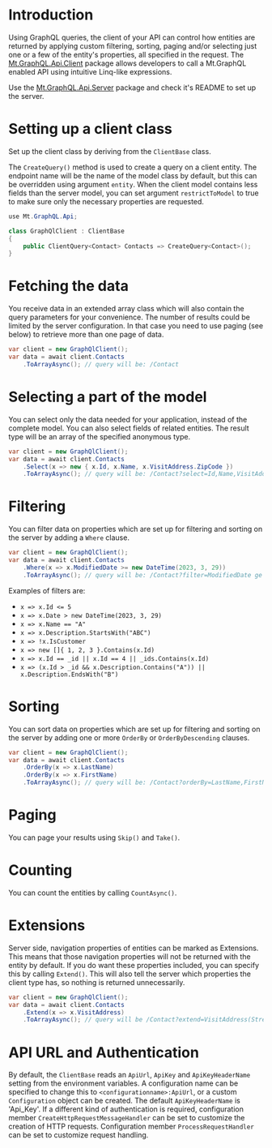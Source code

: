 ﻿# Introduction
Using GraphQL queries, the client of your API can control how entities are returned by applying custom filtering, sorting, paging and/or selecting just one or a few of the entity's properties, all specified in the request. The [Mt.GraphQL.Api.Client](https://www.nuget.org/packages/Mt.GraphQL.Api.Client) package allows developers to call a Mt.GraphQL enabled API using intuitive Linq-like expressions. 

Use the [Mt.GraphQL.Api.Server](https://www.nuget.org/packages/Mt.GraphQL.Api.Server) package and check it's README to set up the server.

# Setting up a client class
Set up the client class by deriving from the `ClientBase` class. 

The `CreateQuery()` method is used to create a query on a client entity. The endpoint name will be the name of the model class by default, but this can be overridden using argument `entity`. When the client model contains less fields than the server model, you can set argument `restrictToModel` to true to make sure only the necessary properties are requested.
```c#
use Mt.GraphQL.Api;

class GraphQlClient : ClientBase
{
    public ClientQuery<Contact> Contacts => CreateQuery<Contact>();
}
```

# Fetching the data
You receive data in an extended array class which will also contain the query parameters for your convenience. The number of results could be limited by the server configuration. In that case you need to use paging (see below) to retrieve more than one page of data.
```c#
var client = new GraphQlClient();
var data = await client.Contacts
    .ToArrayAsync(); // query will be: /Contact
```

# Selecting a part of the model
You can select only the data needed for your application, instead of the complete model. You can also select fields of related entities. The result type will be an array of the specified anonymous type.
```c#
var client = new GraphQlClient();
var data = await client.Contacts
    .Select(x => new { x.Id, x.Name, x.VisitAddress.ZipCode })
    .ToArrayAsync(); // query will be: /Contact?select=Id,Name,VisitAddress.ZipCode
```

# Filtering
You can filter data on properties which are set up for filtering and sorting on the server by adding a `Where` clause.
```c#
var client = new GraphQlClient();
var data = await client.Contacts
    .Where(x => x.ModifiedDate >= new DateTime(2023, 3, 29))
    .ToArrayAsync(); // query will be: /Contact?filter=ModifiedDate ge '2023-03-29'
```
Examples of filters are:
- `x => x.Id <= 5`
- `x => x.Date > new DateTime(2023, 3, 29)`
- `x => x.Name == "A"`
- `x => x.Description.StartsWith("ABC")`
- `x => !x.IsCustomer`
- `x => new []{ 1, 2, 3 }.Contains(x.Id)`
- `x => x.Id == _id || x.Id == 4 || _ids.Contains(x.Id)`
- `x => (x.Id > _id && x.Description.Contains("A")) || x.Description.EndsWith("B")`

# Sorting
You can sort data on properties which are set up for filtering and sorting on the server by adding one or more `OrderBy` or `OrderByDescending` clauses.
```c#
var client = new GraphQlClient();
var data = await client.Contacts
    .OrderBy(x => x.LastName)
    .OrderBy(x => x.FirstName)
    .ToArrayAsync(); // query will be: /Contact?orderBy=LastName,FirstName
```

# Paging
You can page your results using `Skip()` and `Take()`.

# Counting
You can count the entities by calling `CountAsync()`.

# Extensions
Server side, navigation properties of entities can be marked as Extensions. This means that those navigation properties will not be returned with the entity by default. If you do want these properties included, you can specify this by calling `Extend()`. This will also tell the server which properties the client type has, so nothing is returned unnecessarily.
```c#
var client = new GraphQlClient();
var data = await client.Contacts
    .Extend(x => x.VisitAddress)
    .ToArrayAsync(); // query will be /Contact?extend=VisitAddress(Street,HouseNumber,Zipcode,City)
```

# API URL and Authentication
By default, the `ClientBase` reads an `ApiUrl`, `ApiKey` and `ApiKeyHeaderName` setting from the environment variables. A configuration name can be specified to change this to `<configurationname>:ApiUrl`, or a custom `Configuration` object can be created. The default `ApiKeyHeaderName` is 'Api_Key'. If a different kind of authentication is required, configuration member `CreateHttpRequestMessageHandler` can be set to customize the creation of HTTP requests. Configuration member `ProcessRequestHandler` can be set to customize request handling.